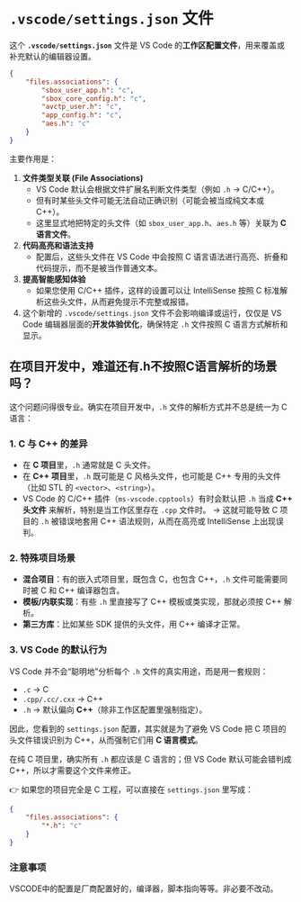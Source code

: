 # **`.vscode/settings.json`** 文件

这个 **`.vscode/settings.json`** 文件是 VS Code 的**工作区配置文件**，用来覆盖或补充默认的编辑器设置。

```json
{
    "files.associations": {
        "sbox_user_app.h": "c",
        "sbox_core_config.h": "c",
        "avctp_user.h": "c",
        "app_config.h": "c",
        "aes.h": "c"
    }
}
```

主要作用是：

1. **文件类型关联 (File Associations)**
   - VS Code 默认会根据文件扩展名判断文件类型（例如 `.h` → C/C++）。
   - 但有时某些头文件可能无法自动正确识别（可能会被当成纯文本或 C++）。
   - 这里显式地把特定的头文件（如 `sbox_user_app.h`、`aes.h` 等）关联为 **C语言文件**。
2. **代码高亮和语法支持**
   - 配置后，这些头文件在 VS Code 中会按照 C 语言语法进行高亮、折叠和代码提示，而不是被当作普通文本。
3. **提高智能感知体验**
   - 如果您使用 C/C++ 插件，这样的设置可以让 IntelliSense 按照 C 标准解析这些头文件，从而避免提示不完整或报错。
4. 这个新增的 `.vscode/settings.json` 文件不会影响编译或运行，仅仅是 VS Code 编辑器层面的**开发体验优化**，确保特定 `.h` 文件按照 C 语言方式解析和显示。

## 在项目开发中，难道还有.h不按照C语言解析的场景吗？

这个问题问得很专业。确实在项目开发中，`.h` 文件的解析方式并不总是统一为 C 语言：

### 1. C 与 C++ 的差异

- 在 **C 项目**里，`.h` 通常就是 C 头文件。
- 在 **C++ 项目**里，`.h` 既可能是 C 风格头文件，也可能是 C++ 专用的头文件（比如 STL 的 `<vector>`、`<string>`）。
- VS Code 的 C/C++ 插件（`ms-vscode.cpptools`）有时会默认把 `.h` 当成 **C++ 头文件** 来解析，特别是当工作区里存在 `.cpp` 文件时。
   → 这就可能导致 C 项目的 `.h` 被错误地套用 C++ 语法规则，从而在高亮或 IntelliSense 上出现误判。

### 2. 特殊项目场景

- **混合项目**：有的嵌入式项目里，既包含 C，也包含 C++，`.h` 文件可能需要同时被 C 和 C++ 编译器包含。
- **模板/内联实现**：有些 `.h` 里直接写了 C++ 模板或类实现，那就必须按 C++ 解析。
- **第三方库**：比如某些 SDK 提供的头文件，用 C++ 编译才正常。

### 3. VS Code 的默认行为

VS Code 并不会“聪明地”分析每个 `.h` 文件的真实用途，而是用一套规则：

- `.c` → C
- `.cpp/.cc/.cxx` → C++
- `.h` → 默认偏向 **C++**（除非工作区配置里强制指定）。

因此，您看到的 `settings.json` 配置，其实就是为了避免 VS Code 把 C 项目的头文件错误识别为 C++，从而强制它们用 **C 语言模式**。

在纯 C 项目里，确实所有 `.h` 都应该是 C 语言的；但 VS Code 默认可能会错判成 C++，所以才需要这个文件来修正。

👉 如果您的项目完全是 C 工程，可以直接在 `settings.json` 里写成：

```json
{
    "files.associations": {
        "*.h": "c"
    }
}
```

### 注意事项

VSCODE中的配置是厂商配置好的，编译器，脚本指向等等。非必要不改动。